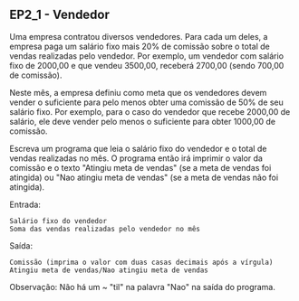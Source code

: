 ## EP2_1 - Vendedor

Uma empresa contratou diversos vendedores. Para cada um deles, a empresa paga um salário fixo mais 20% de comissão sobre o total de vendas realizadas pelo vendedor. Por exemplo, um vendedor com salário fixo de 2000,00 e que vendeu 3500,00, receberá 2700,00 (sendo 700,00 de comissão).

Neste mês, a empresa definiu como meta que os vendedores devem vender o suficiente para pelo menos obter uma comissão de 50% de seu salário fixo. Por exemplo, para o caso do vendedor que recebe 2000,00 de salário, ele deve vender pelo menos o suficiente para obter 1000,00 de comissão.

Escreva um programa que leia o salário fixo do vendedor e o total de vendas realizadas no mês. O programa então irá imprimir o valor da comissão e o texto "Atingiu meta de vendas" (se a meta de vendas foi atingida) ou "Nao atingiu meta de vendas" (se a meta de vendas não foi atingida).

Entrada:
```
Salário fixo do vendedor
Soma das vendas realizadas pelo vendedor no mês
```
Saída:
```
Comissão (imprima o valor com duas casas decimais após a vírgula)
Atingiu meta de vendas/Nao atingiu meta de vendas
```
Observação: Não há um ~ "til" na palavra "Nao" na saída do programa.
